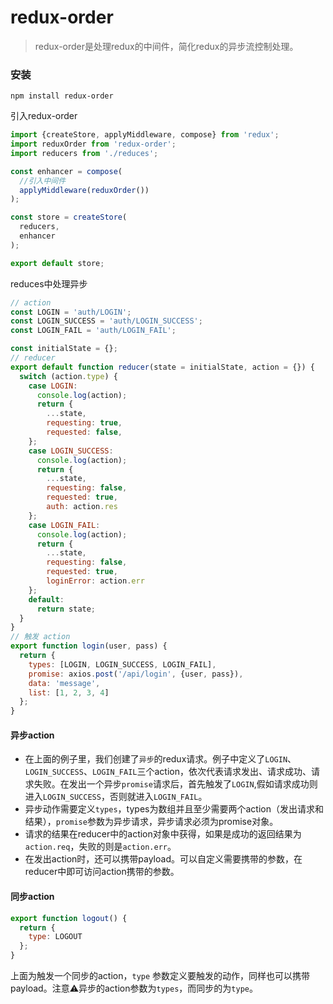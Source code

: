 # redux-order


>redux-order是处理redux的中间件，简化redux的异步流控制处理。





### 安装



```
npm install redux-order
```

引入redux-order

```javascript
import {createStore, applyMiddleware, compose} from 'redux';
import reduxOrder from 'redux-order';
import reducers from './reduces';

const enhancer = compose(
  //引入中间件
  applyMiddleware(reduxOrder())
);

const store = createStore(
  reducers,
  enhancer
);

export default store;

```

reduces中处理异步

```javascript
// action
const LOGIN = 'auth/LOGIN';
const LOGIN_SUCCESS = 'auth/LOGIN_SUCCESS';
const LOGIN_FAIL = 'auth/LOGIN_FAIL';

const initialState = {};
// reducer
export default function reducer(state = initialState, action = {}) {
  switch (action.type) {
    case LOGIN:
      console.log(action);
      return {
        ...state,
        requesting: true,
        requested: false,
    };
    case LOGIN_SUCCESS:
      console.log(action);
      return {
        ...state,
        requesting: false,
        requested: true,
        auth: action.res
    };
    case LOGIN_FAIL:
      console.log(action);
      return {
        ...state,
        requesting: false,
        requested: true,
        loginError: action.err
    };
    default:
      return state;
  }
}
// 触发 action
export function login(user, pass) {
  return {
    types: [LOGIN, LOGIN_SUCCESS, LOGIN_FAIL],
    promise: axios.post('/api/login', {user, pass}),
    data: 'message',
    list: [1, 2, 3, 4]
  };
}
```


#### 异步action

 - 在上面的例子里，我们创建了`异步`的redux请求。例子中定义了`LOGIN`、`LOGIN_SUCCESS`、`LOGIN_FAIL`三个action，依次代表请求发出、请求成功、请求失败。在发出一个异步`promise`请求后，首先触发了`LOGIN`,假如请求成功则进入`LOGIN_SUCCESS`，否则就进入`LOGIN_FAIL`。
 - 异步动作需要定义`types`，types为数组并且至少需要两个action（发出请求和结果），`promise`参数为异步请求，异步请求必须为promise对象。
 - 请求的结果在reducer中的action对象中获得，如果是成功的返回结果为`action.req`，失败的则是`action.err`。
 - 在发出action时，还可以携带payload。可以自定义需要携带的参数，在reducer中即可访问action携带的参数。

#### 同步action
```javascript
export function logout() {
  return {
    type: LOGOUT
  };
}
```
上面为触发一个同步的action，`type` 参数定义要触发的动作，同样也可以携带payload。注意⚠️异步的action参数为`types`，而同步的为`type`。
